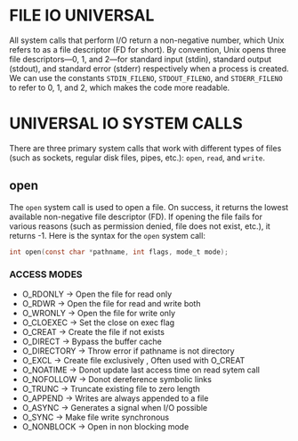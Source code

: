 # FILE IO UNIVERSAL

All system calls that perform I/O return a non-negative number, which Unix refers to as a file descriptor (FD for short). By convention, Unix opens three file descriptors—0, 1, and 2—for standard input (stdin), standard output (stdout), and standard error (stderr) respectively when a process is created. We can use the constants `STDIN_FILENO`, `STDOUT_FILENO`, and `STDERR_FILENO` to refer to 0, 1, and 2, which makes the code more readable.

# UNIVERSAL IO SYSTEM CALLS

There are three primary system calls that work with different types of files (such as sockets, regular disk files, pipes, etc.): `open`, `read`, and `write`.

## open

The `open` system call is used to open a file. On success, it returns the lowest available non-negative file descriptor (FD). If opening the file fails for various reasons (such as permission denied, file does not exist, etc.), it returns -1. Here is the syntax for the `open` system call:

```c
int open(const char *pathname, int flags, mode_t mode);
```

### ACCESS MODES

- O_RDONLY -> Open the file for read only
- O_RDWR -> Open the file for read and write both
- O_WRONLY -> Open the file for write only
- O_CLOEXEC -> Set the close on exec flag
- O_CREAT -> Create the file if not exists
- O_DIRECT -> Bypass the buffer cache
- O_DIRECTORY -> Throw error if pathname is not directory
- O_EXCL -> Create file exclusively , Often used with O_CREAT
- O_NOATIME -> Donot update last access time on read sytem call
- O_NOFOLLOW -> Donot dereference symbolic links
- O_TRUNC -> Truncate existing file to zero length
- O_APPEND -> Writes are always appended to a file
- O_ASYNC -> Generates a signal when I/O possible
- O_SYNC -> Make file write synchronous
- O_NONBLOCK -> Open in non blocking mode
